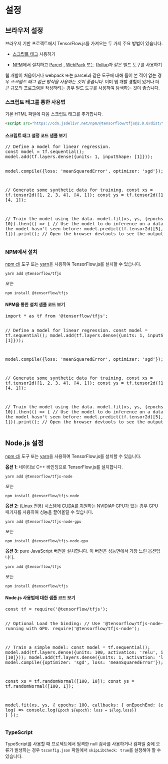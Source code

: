 # 설정

## 브라우저 설정

브라우저 기반 프로젝트에서 TensorFlow.js를 가져오는 두 가지 주요 방법이 있습니다.

- [스크립트 태그](https://developer.mozilla.org/en-US/docs/Learn/HTML/Howto/Use_JavaScript_within_a_webpage) 사용하기

- [NPM](https://www.npmjs.com)에서 설치하고 [Parcel](https://parceljs.org/) , [WebPack](https://webpack.js.org/) 또는 [Rollup](https://rollupjs.org/guide/en)과 같은 빌드 도구를 사용하기

웹 개발이 처음이거나 webpack 또는 parcel과 같은 도구에 대해 들어 본 적이 없는 경우 *스크립트 태그 접근 방식을 사용하는 것이 좋습니다*. 이미 웹 개발 경험이 있거나 더 큰 규모의 프로그램을 작성하려는 경우 빌드 도구를 사용하여 탐색하는 것이 좋습니다.

### 스크립트 태그를 통한 사용법

기본 HTML 파일에 다음 스크립트 태그를 추가합니다.

```html
<script src="https://cdn.jsdelivr.net/npm/@tensorflow/tfjs@2.0.0/dist/tf.min.js"></script>
```

<section class="expandable">
  <h4 class="showalways">스크립트 태그 설정 코드 샘플 보기</h4>
  <pre class="prettyprint">
// Define a model for linear regression.
const model = tf.sequential();
model.add(tf.layers.dense({units: 1, inputShape: [1]}));

model.compile({loss: 'meanSquaredError', optimizer: 'sgd'});

// Generate some synthetic data for training.
const xs = tf.tensor2d([1, 2, 3, 4], [4, 1]);
const ys = tf.tensor2d([1, 3, 5, 7], [4, 1]);

// Train the model using the data.
model.fit(xs, ys, {epochs: 10}).then(() => {
  // Use the model to do inference on a data point the model hasn't seen before:
  model.predict(tf.tensor2d([5], [1, 1])).print();
  // Open the browser devtools to see the output
});
  </pre>
</section>

### NPM에서 설치

[npm cli](https://docs.npmjs.com/cli/npm) 도구 또는 [yarn](https://yarnpkg.com/en/)을 사용하여 TensorFlow.js를 설치할 수 있습니다.

```
yarn add @tensorflow/tfjs
```

*또는*

```
npm install @tensorflow/tfjs
```

<section class="expandable">
  <h4 class="showalways">NPM을 통한 설치 샘플 코드 보기</h4>
  <pre class="prettyprint">
import * as tf from '@tensorflow/tfjs';

// Define a model for linear regression.
const model = tf.sequential();
model.add(tf.layers.dense({units: 1, inputShape: [1]}));

model.compile({loss: 'meanSquaredError', optimizer: 'sgd'});

// Generate some synthetic data for training.
const xs = tf.tensor2d([1, 2, 3, 4], [4, 1]);
const ys = tf.tensor2d([1, 3, 5, 7], [4, 1]);

// Train the model using the data.
model.fit(xs, ys, {epochs: 10}).then(() => {
  // Use the model to do inference on a data point the model hasn't seen before:
  model.predict(tf.tensor2d([5], [1, 1])).print();
  // Open the browser devtools to see the output
});
  </pre>
</section>

## Node.js 설정

[npm cli](https://docs.npmjs.com/cli/npm) 도구 또는 [yarn](https://yarnpkg.com/en/)을 사용하여 TensorFlow.js를 설치할 수 있습니다.

**옵션 1:** 네이티브 C++ 바인딩으로 TensorFlow.js를 설치합니다.

```
yarn add @tensorflow/tfjs-node
```

*또는*

```
npm install @tensorflow/tfjs-node
```

**옵션 2:** (Linux 전용) 시스템에 [CUDA를 지원](https://www.tensorflow.org/install/install_linux#NVIDIARequirements)하는 NVIDIA® GPU가 있는 경우 GPU 패키지를 사용하여 성능을 끌어올릴 수 있습니다.

```
yarn add @tensorflow/tfjs-node-gpu
```

*또는*

```
npm install @tensorflow/tfjs-node-gpu
```

**옵션 3:** pure JavaScript 버전을 설치합니다. 이 버전은 성능면에서 가장 느린 옵션입니다.

```
yarn add @tensorflow/tfjs
```

*또는*

```
npm install @tensorflow/tfjs
```

<section class="expandable">
  <h4 class="showalways">Node.js 사용법에 대한 샘플 코드 보기</h4>
  <pre class="prettyprint">
const tf = require('@tensorflow/tfjs');

// Optional Load the binding:
// Use '@tensorflow/tfjs-node-gpu' if running with GPU.
require('@tensorflow/tfjs-node');

// Train a simple model:
const model = tf.sequential();
model.add(tf.layers.dense({units: 100, activation: 'relu', inputShape: [10]}));
model.add(tf.layers.dense({units: 1, activation: 'linear'}));
model.compile({optimizer: 'sgd', loss: 'meanSquaredError'});

const xs = tf.randomNormal([100, 10]);
const ys = tf.randomNormal([100, 1]);

model.fit(xs, ys, {
  epochs: 100,
  callbacks: {
    onEpochEnd: (epoch, log) => console.log(`Epoch ${epoch}: loss = ${log.loss}`)
  }
});
  </pre>
</section>

### TypeScript

TypeScript를 사용할 때 프로젝트에서 엄격한 null 검사를 사용하거나 컴파일 중에 오류가 발생하는 경우 `tsconfig.json` 파일에서 `skipLibCheck: true`를 설정해야 할 수 있습니다.
